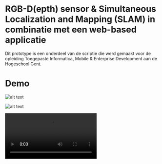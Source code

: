 # RGB-D(epth) sensor & Simultaneous Localization and Mapping (SLAM) in combinatie met een web-based applicatie 

Dit prototype is een onderdeel van de scriptie die werd gemaakt voor de opleiding Toegepaste Informatica, Mobile & Enterprise Development aan de Hogeschool Gent.

# Demo

![alt text](https://user-images.githubusercontent.com/47556281/167378345-7e4090d8-9613-4b1b-9b4d-76e932f5a3e8.PNG "tap")

![alt text](https://user-images.githubusercontent.com/47556281/167378576-73a340c1-6362-4ee0-ac49-b436c35e3f87.PNG "hologram")

![alt text](https://user-images.githubusercontent.com/47556281/167378692-66b22b2f-3eaf-4f05-bb0a-2cac8904922e.MP4 "filmpje")
